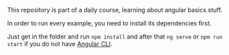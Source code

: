 This repository is part of a daily course, learning about angular basics stuff.

In order to run every example, you need to install its dependencies first.

Just get in the folder and run `npm install` and after that `ng serve` or `npm run start` if you do not have [Angular CLI](https://cli.angular.io/).